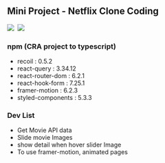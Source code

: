## Mini Project - Netflix Clone Coding

<img src="https://img.shields.io/badge/-React 17.0.2-61DAFB?style=plastic&logo=React&logoColor=white"/>&nbsp;
<img src="https://img.shields.io/badge/-typescript 4.5.5-3178C6?style=plastic&logo=Typescript&logoColor=white"/>

### npm (CRA project to typescript)
- recoil : 0.5.2
- react-query : 3.34.12
- react-router-dom : 6.2.1
- react-hook-form : 7.25.1
- framer-motion : 6.2.3
- styled-components : 5.3.3

### Dev List
- Get Movie API data
- Slide movie Images
- show detail when hover slider Image
- To use framer-motion, animated pages